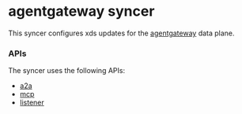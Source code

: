 # agentgateway syncer

This syncer configures xds updates for the [agentgateway](https://agentgateway.dev/) data plane.

### APIs

The syncer uses the following APIs:

- [a2a](https://github.com/agentgateway/agentgateway/tree/main/go/api/a2a/a2a)
- [mcp](https://github.com/agentgateway/agentgateway/tree/main/go/api/mcp/mcp)
- [listener](https://github.com/agentgateway/agentgateway/tree/main/go/api/listener)
